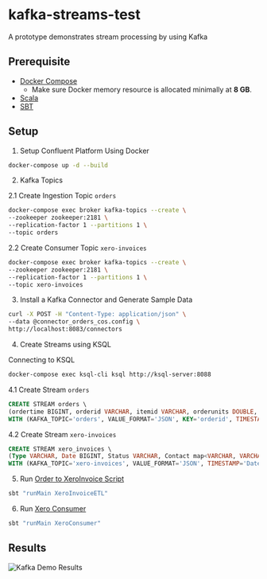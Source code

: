# kafka-streams-test
A prototype demonstrates stream processing by using Kafka

## Prerequisite
* [Docker Compose](https://docs.docker.com/compose/install/)
  * Make sure Docker memory resource is allocated minimally at **8 GB**.
* [Scala](https://www.scala-lang.org/download/)
* [SBT](https://www.scala-sbt.org/download.html)

## Setup
1. Setup Confluent Platform Using Docker
```bash
docker-compose up -d --build
```
2. Kafka Topics

 2.1 Create Ingestion Topic `orders`
```bash
docker-compose exec broker kafka-topics --create \
--zookeeper zookeeper:2181 \
--replication-factor 1 --partitions 1 \
--topic orders
```

 2.2 Create Consumer Topic `xero-invoices`
```bash
docker-compose exec broker kafka-topics --create \
--zookeeper zookeeper:2181 \
--replication-factor 1 --partitions 1 \
--topic xero-invoices
```

3. Install a Kafka Connector and Generate Sample Data
```bash
curl -X POST -H "Content-Type: application/json" \
--data @connector_orders_cos.config \
http://localhost:8083/connectors
```

4. Create Streams using KSQL

 Connecting to KSQL
```bash
docker-compose exec ksql-cli ksql http://ksql-server:8088
```

 4.1 Create Stream `orders`
```sql
CREATE STREAM orders \
(ordertime BIGINT, orderid VARCHAR, itemid VARCHAR, orderunits DOUBLE, address map<VARCHAR, VARCHAR>) \
WITH (KAFKA_TOPIC='orders', VALUE_FORMAT='JSON', KEY='orderid', TIMESTAMP='ordertime');
```

 4.2 Create Stream `xero-invoices`
 ```sql
CREATE STREAM xero_invoices \
(Type VARCHAR, Date BIGINT, Status VARCHAR, Contact map<VARCHAR, VARCHAR>, LineItems array<map<VARCHAR, VARCHAR>>) \
WITH (KAFKA_TOPIC='xero-invoices', VALUE_FORMAT='JSON', TIMESTAMP='Date');
```

5. Run [Order to XeroInvoice Script ](src/main/scala/XeroInvoiceETL.scala)
```bash
sbt "runMain XeroInvoiceETL"
```

6. Run [Xero Consumer](src/main/scala/XeroConsumer.scala)
```bash
sbt "runMain XeroConsumer"
```

## Results
![Kafka Demo Results](kafka-demo.gif)
